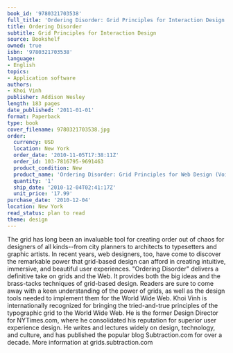 ```yaml
---
book_id: '9780321703538'
full_title: 'Ordering Disorder: Grid Principles for Interaction Design'
title: Ordering Disorder
subtitle: Grid Principles for Interaction Design
source: Bookshelf
owned: true
isbn: '9780321703538'
language:
- English
topics:
- Application software
authors:
- Khoi Vinh
publisher: Addison Wesley
length: 183 pages
date_published: '2011-01-01'
format: Paperback
type: book
cover_filename: 9780321703538.jpg
order:
  currency: USD
  location: New York
  order_date: '2010-11-05T17:38:11Z'
  order_id: 103-7816795-9691463
  product_condition: New
  product_name: 'Ordering Disorder: Grid Principles for Web Design (Voices That Matter)'
  quantity: '1'
  ship_date: '2010-12-04T02:41:17Z'
  unit_price: '17.99'
purchase_date: '2010-12-04'
location: New York
read_status: plan to read
theme: design
---
```

The grid has long been an invaluable tool for creating order out of chaos for designers of all kinds--from city planners to architects to typesetters and graphic artists. In recent years, web designers, too, have come to discover the remarkable power that grid-based design can afford in creating intuitive, immersive, and beautiful user experiences.
"Ordering Disorder" delivers a definitive take on grids and the Web. It provides both the big ideas and the brass-tacks techniques of grid-based design. Readers are sure to come away with a keen understanding of the power of grids, as well as the design tools needed to implement them for the World Wide Web.
Khoi Vinh is internationally recognized for bringing the tried-and-true principles of the typographic grid to the World Wide Web. He is the former Design Director for NYTimes.com, where he consolidated his reputation for superior user experience design. He writes and lectures widely on design, technology, and culture, and has published the popular blog Subtraction.com for over a decade.
More information at grids.subtraction.com
